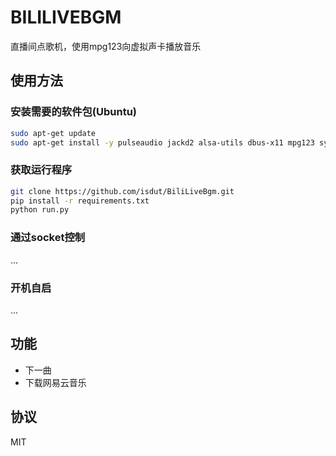 # BILILIVEBGM
直播间点歌机，使用mpg123向虚拟声卡播放音乐

## 使用方法
### 安装需要的软件包(Ubuntu)
```bash
sudo apt-get update
sudo apt-get install -y pulseaudio jackd2 alsa-utils dbus-x11 mpg123 systemd
```
### 获取运行程序
```bash
git clone https://github.com/isdut/BiliLiveBgm.git
pip install -r requirements.txt
python run.py
```
### 通过socket控制
...
### 开机自启
...

## 功能
- 下一曲
- 下载网易云音乐

## 协议
MIT